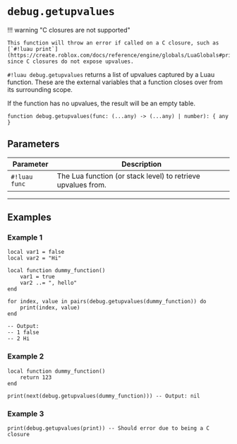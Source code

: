 # `debug.getupvalues`

!!! warning "C closures are not supported"
    
    This function will throw an error if called on a C closure, such as [`#!luau print`](https://create.roblox.com/docs/reference/engine/globals/LuaGlobals#print), since C closures do not expose upvalues.

`#!luau debug.getupvalues` returns a list of upvalues captured by a Luau function. These are the external variables that a function closes over from its surrounding scope.

If the function has no upvalues, the result will be an empty table.

```luau
function debug.getupvalues(func: (...any) -> (...any) | number): { any }
```

## Parameters

| Parameter        | Description                                                        |
|------------------|--------------------------------------------------------------------|
| `#!luau func`     | The Lua function (or stack level) to retrieve upvalues from.       |

---

## Examples

### Example 1

```luau title="Retrieving upvalues from a closure" linenums="1"
local var1 = false
local var2 = "Hi"

local function dummy_function()
    var1 = true
    var2 ..= ", hello"
end

for index, value in pairs(debug.getupvalues(dummy_function)) do
    print(index, value)
end

-- Output:
-- 1 false
-- 2 Hi
```

### Example 2

```luau title="Calling with a function that has no upvalues" linenums="1"
local function dummy_function()
    return 123
end

print(next(debug.getupvalues(dummy_function))) -- Output: nil
```

### Example 3

```luau title="Calling on a C closure should error" linenums="1"
print(debug.getupvalues(print)) -- Should error due to being a C closure
```
